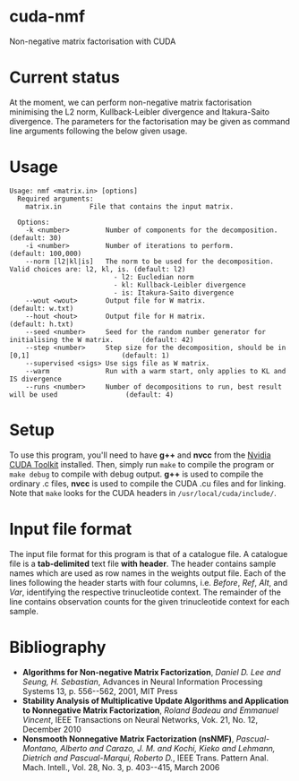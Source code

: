 # cuda-nmf
Non-negative matrix factorisation with CUDA

# Current status
At the moment, we can perform non-negative matrix factorisation minimising the L2 norm, Kullback-Leibler divergence and Itakura-Saito divergence. The parameters for the factorisation may be given as command line arguments following the below given usage.

# Usage
```
Usage: nmf <matrix.in> [options]
  Required arguments:
    matrix.in       File that contains the input matrix.

  Options:
    -k <number>         Number of components for the decomposition.                               (default: 30)
    -i <number>         Number of iterations to perform.                                          (default: 100,000)
    --norm [l2|kl|is]   The norm to be used for the decomposition. Valid choices are: l2, kl, is. (default: l2)
                          - l2: Eucledian norm
                          - kl: Kullback-Leibler divergence
                          - is: Itakura-Saito divergence
    --wout <wout>       Output file for W matrix.                                                 (default: w.txt)
    --hout <hout>       Output file for H matrix.                                                 (default: h.txt)
    --seed <number>     Seed for the random number generator for initialising the W matrix.       (default: 42)
    --step <number>     Step size for the decomposition, should be in [0,1]                       (default: 1)
    --supervised <sigs> Use sigs file as W matrix.
    --warm              Run with a warm start, only applies to KL and IS divergence
    --runs <number>     Number of decompositions to run, best result will be used                 (default: 4)
```

# Setup
To use this program, you'll need to have __g++__ and __nvcc__ from the [Nvidia CUDA Toolkit](https://developer.nvidia.com/cuda-toolkit) installed. Then, simply run `make` to compile the program or `make debug` to compile with debug output. __g++__ is used to compile the ordinary .c files, __nvcc__ is used to compile the CUDA .cu files and for linking. Note that `make` looks for the CUDA headers in `/usr/local/cuda/include/`.

# Input file format
The input file format for this program is that of a catalogue file. A catalogue file is a __tab-delimited__ text file __with header__. The header contains sample names which are used as row names in the weights output file. Each of the lines following the header starts with four columns, i.e. _Before_, _Ref_, _Alt_, and _Var_, identifying the respective trinucleotide context. The remainder of the line contains observation counts for the given trinucleotide context for each sample.

# Bibliography
* __Algorithms for Non-negative Matrix Factorization__, _Daniel D. Lee and Seung, H. Sebastian_, Advances in Neural Information Processing Systems 13, p. 556--562, 2001, MIT Press
* __Stability Analysis of Multiplicative Update Algorithms and Application to Nonnegative Matrix Factorization__, _Roland Badeau and Emmanuel Vincent_, IEEE Transactions on Neural Networks, Vok. 21, No. 12, December 2010
* __Nonsmooth Nonnegative Matrix Factorization (nsNMF)__, _Pascual-Montano, Alberto and Carazo, J. M. and Kochi, Kieko and Lehmann, Dietrich and Pascual-Marqui, Roberto D._, IEEE Trans. Pattern Anal. Mach. Intell., Vol. 28, No. 3, p. 403--415, March 2006
